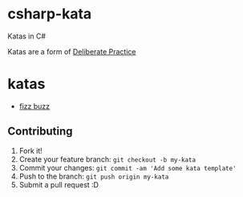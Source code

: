 # csharp-kata
Katas in C#

Katas are a form of [Deliberate Practice](http://codingdojo.org/DeliberatePractice/)

# katas

* [fizz buzz](https://github.com/DEV3L/python-katas/tree/master/kata/fizz_buzz)

## Contributing

1. Fork it!
2. Create your feature branch: `git checkout -b my-kata`
3. Commit your changes: `git commit -am 'Add some kata template'`
4. Push to the branch: `git push origin my-kata`
5. Submit a pull request :D
